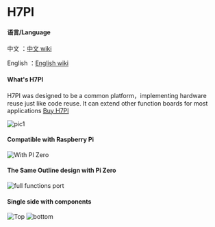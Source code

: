 # H7PI

#### 语言/Language
中文         ：[中文 wiki](https://gitee.com/Pinno/H7PI/wikis/%E7%AE%80%E8%A6%81%E8%AF%B4%E6%98%8E?sort_id=1703138)

English      ：[English wiki](https://gitee.com/Pinno/H7PI/wikis/Introduction?sort_id=1820472)

#### What's H7PI
H7PI was designed to be a common platform，implementing hardware reuse just like code reuse. It can extend other function boards for most applications
 [Buy H7PI](https://item.taobao.com/item.htm?id=606908438435)

![pic1](https://images.gitee.com/uploads/images/2019/1031/111643_bc4c7f09_1586921.jpeg "1.jpg")


#### Compatible with Raspberry Pi
![With PI Zero](https://images.gitee.com/uploads/images/2019/1031/111747_0cfc8776_1586921.jpeg "3.jpg")


#### The Same Outline design with Pi Zero
![full functions port](https://images.gitee.com/uploads/images/2019/1031/112304_b7b5036c_1586921.jpeg "5.jpg")


#### Single side with components
![Top](https://images.gitee.com/uploads/images/2019/1031/113321_216df9c0_1586921.jpeg "4.jpg") ![bottom](https://images.gitee.com/uploads/images/2019/1031/113339_f8b6915e_1586921.jpeg "2.jpg")